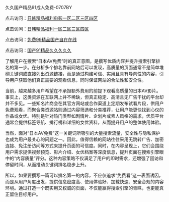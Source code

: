 久久国产精品91成人免费-0707BY

点击访问：<a href="https://bsdf-5f5.pages.dev/">日韩精品福利电影一区二区三区四区</a>

点击访问：<a href="https://cfad.pages.dev/">日韩精品福利一区二区三区四区</a>

点击访问：<a href="https://gfd-5xg.pages.dev/">免费99精品国产自在在线</a>

点击访问：<a href="https://fdhf-454.pages.dev/">国产91精品久久久久久</a>




了解用户在搜索“日本AV免费”时的真正意图，是撰写优质内容并提升搜索引擎排名的第一步。在分析多个排名靠前网站后可以发现，高质量的页面通常不是简单堆砌关键词或直接列出资源链接，而是通过构建可信、实用且具有导向性的内容，引导用户获取他们真正需要的观看信息，同时保证网站的合法性和安全性。

当前，越来越多用户希望在不承担额外费用的前提下观看高质量的日本AV影片。事实上，这类资源在互联网上并不稀缺，但真正稳定、高清且无广告干扰的平台却并不多见。一些知名片商会在其官方网站或合作渠道上定期发布试看片段，供用户免费观看，而聚合类资源站则通过内容筛选和分类推荐，让用户能更快找到心仪的作品或女优。特别是针对热门类型如剧情片、企划片或素人风格的需求，优质平台通常会提供标签导航、排行榜和详细的女优资料，从而提升用户的整体使用体验。

当然，面对“日本AV免费”这一关键词所吸引的大量搜索流量，安全性与隐私保护也成为用户最关心的问题之一。因此，值得信赖的网站往往采用无跳转广告、加密连接、免注册访问等方式来提升页面的可信度。同时，在内容呈现上，它们会围绕用户需求提供视频预览、影片介绍、女优档案等深度信息，提升页面在搜索引擎眼中的“内容质量”评分。这种内容策略不仅满足了用户的即时需求，还增强了回访和停留时间，从而推动关键词排名稳步上升。

所以，如果要撰写一篇可以排名第一的内容，不应仅追求“免费看”这一表面诱因，而是从用户角度出发，提供信息密度高、使用体验好、加载快速、安全合规的内容环境。通过打造一个既实用又权威的页面，不仅能赢得搜索引擎的青睐，也更能真正留住目标用户。


<span style="display:none;">[Canonical link]( https://github.com/yue070103/6954417 ）</span>
